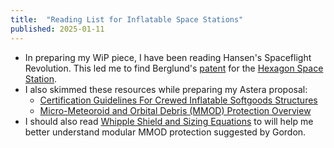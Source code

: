 ```yaml
---
title:  "Reading List for Inflatable Space Stations"
published: 2025-01-11
---
```

- In preparing my WiP piece, I have been reading Hansen's Spaceflight Revolution. This led me to find Berglund's [patent](https://patents.google.com/patent/US3169725A/en) for the [Hexagon Space Station](https://patentimages.storage.googleapis.com/a4/81/3b/cbb51975e79b10/US3169725.pdf).
- I also skimmed these resources while preparing my Astera proposal:
	- [Certification Guidelines For Crewed Inflatable Softgoods Structures](https://ntrs.nasa.gov/citations/20220011425)
	- [Micro-Meteoroid and Orbital Debris (MMOD) Protection Overview](https://ntrs.nasa.gov/api/citations/20190001193/downloads/20190001193.pdf)
- I should also read [Whipple Shield and Sizing Equations](https://ntrs.nasa.gov/api/citations/19920010826/downloads/19920010826.pdf) to  will help me better understand modular MMOD protection suggested by Gordon.